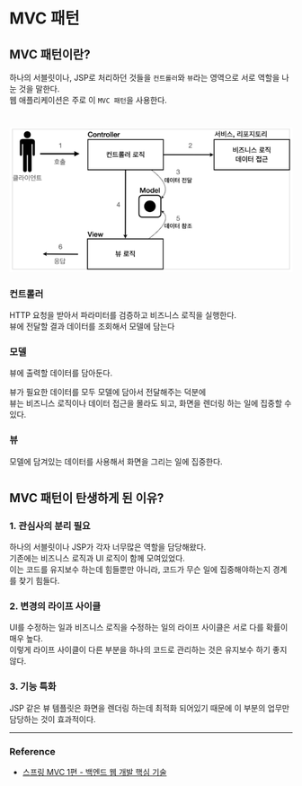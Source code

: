 # MVC 패턴

## MVC 패턴이란?

하나의 서블릿이나, JSP로 처리하던 것들을 `컨트롤러`와 `뷰`라는 영역으로 서로 역할을 나눈 것을 말한다.  
웹 애플리케이션은 주로 이 `MVC 패턴`을 사용한다.

#

<img src="img/mvc01.png">

### 컨트롤러
HTTP 요청을 받아서 파라미터를 검증하고 비즈니스 로직을 실행한다.  
뷰에 전달할 결과 데이터를 조회해서 모델에 담는다

### 모델
뷰에 출력할 데이터를 담아둔다.  
  
뷰가 필요한 데이터를 모두 모델에 담아서 전달해주는 덕분에  
뷰는 비즈니스 로직이나 데이터 접근을 몰라도 되고, 화면을 렌더링 하는 일에 집중할 수 있다.

### 뷰
모델에 담겨있는 데이터를 사용해서 화면을 그리는 일에 집중한다.

#


## MVC 패턴이 탄생하게 된 이유?

### 1. 관심사의 분리 필요
하나의 서블릿이나 JSP가 각자 너무많은 역할을 담당해왔다.  
기존에는 비즈니스 로직과 UI 로직이 함께 모여있었다.  
이는 코드를 유지보수 하는데 힘들뿐만 아니라, 코드가 무슨 일에 집중해야하는지 경계를 찾기 힘들다.  

### 2. 변경의 라이프 사이클
UI를 수정하는 일과 비즈니스 로직을 수정하는 일의 라이프 사이클은 서로 다를 확률이 매우 높다.  
이렇게 라이프 사이클이 다른 부분을 하나의 코드로 관리하는 것은 유지보수 하기 좋지 않다.

### 3. 기능 특화
JSP 같은 뷰 템플릿은 화면을 렌더링 하는데 최적화 되어있기 때문에 이 부분의 업무만 담당하는 것이 효과적이다.

---
 
 ### Reference
- [스프링 MVC 1편 - 백엔드 웹 개발 핵심 기술](https://www.inflearn.com/course/%EC%8A%A4%ED%94%84%EB%A7%81-mvc-1/dashboard)
